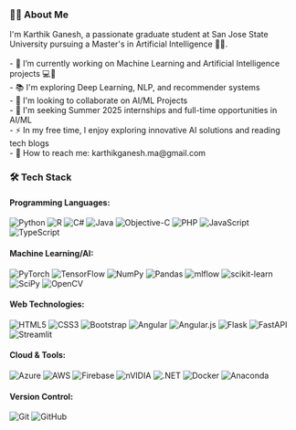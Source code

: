 
  <h3 align="left">👩‍💻 About Me</h3>

  <p align="left">
    I'm Karthik Ganesh, a passionate graduate student at San Jose State University pursuing a Master's in Artificial Intelligence 🧑‍🎓.<br><br>
    - 🔭 I’m currently working on Machine Learning and Artificial Intelligence projects 💻🤖<br>
    - 📚 I'm exploring Deep Learning, NLP, and recommender systems<br>
    - 🤝 I'm looking to collaborate on AI/ML Projects<br>
    - 🌟 I'm seeking Summer 2025 internships and full-time opportunities in AI/ML<br>
    - ⚡ In my free time, I enjoy exploring innovative AI solutions and reading tech blogs<br>
    - 📧 How to reach me: karthikganesh.ma@gmail.com
  </p>

  <h3 align="left">🛠 Tech Stack</h3>

  <div align="left">
    <h4>Programming Languages:</h4>
    <img src="https://img.shields.io/badge/Python-3776AB?style=for-the-badge&logo=python&logoColor=white" alt="Python" />
    <img src="https://img.shields.io/badge/R-276DC3?style=for-the-badge&logo=r&logoColor=white" alt="R" />
    <img src="https://img.shields.io/badge/C%23-239120?style=for-the-badge&logo=c-sharp&logoColor=white" alt="C#" />
    <img src="https://img.shields.io/badge/Java-007396?style=for-the-badge&logo=java&logoColor=white" alt="Java" />
    <img src="https://img.shields.io/badge/Objective--C-1575F9?style=for-the-badge&logo=apple&logoColor=white" alt="Objective-C" />
    <img src="https://img.shields.io/badge/PHP-777BB4?style=for-the-badge&logo=php&logoColor=white" alt="PHP" />
    <img src="https://img.shields.io/badge/JavaScript-F7DF1E?style=for-the-badge&logo=javascript&logoColor=black" alt="JavaScript" />
    <img src="https://img.shields.io/badge/TypeScript-3178C6?style=for-the-badge&logo=typescript&logoColor=white" alt="TypeScript" />
  </div>

  <div align="left">
    <h4>Machine Learning/AI:</h4>
    <img src="https://img.shields.io/badge/PyTorch-EE4C2C?style=for-the-badge&logo=pytorch&logoColor=white" alt="PyTorch" />
    <img src="https://img.shields.io/badge/TensorFlow-FF6F00?style=for-the-badge&logo=tensorflow&logoColor=white" alt="TensorFlow" />
    <img src="https://img.shields.io/badge/NumPy-013243?style=for-the-badge&logo=numpy&logoColor=white" alt="NumPy" />
    <img src="https://img.shields.io/badge/Pandas-150458?style=for-the-badge&logo=pandas&logoColor=white" alt="Pandas" />
    <img src="https://img.shields.io/badge/mlflow-0194E2?style=for-the-badge&logo=mlflow&logoColor=white" alt="mlflow" />
    <img src="https://img.shields.io/badge/scikit--learn-F7931E?style=for-the-badge&logo=scikit-learn&logoColor=white" alt="scikit-learn" />
    <img src="https://img.shields.io/badge/SciPy-8CAAE6?style=for-the-badge&logo=scipy&logoColor=white" alt="SciPy" />
    <img src="https://img.shields.io/badge/OpenCV-5C3EE8?style=for-the-badge&logo=opencv&logoColor=white" alt="OpenCV" />
  </div>

  <div align="left">
    <h4>Web Technologies:</h4>
    <img src="https://img.shields.io/badge/HTML5-E34F26?style=for-the-badge&logo=html5&logoColor=white" alt="HTML5" />
    <img src="https://img.shields.io/badge/CSS3-1572B6?style=for-the-badge&logo=css3&logoColor=white" alt="CSS3" />
    <img src="https://img.shields.io/badge/Bootstrap-7952B3?style=for-the-badge&logo=bootstrap&logoColor=white" alt="Bootstrap" />
    <img src="https://img.shields.io/badge/Angular-DD0031?style=for-the-badge&logo=angular&logoColor=white" alt="Angular" />
    <img src="https://img.shields.io/badge/Angular.js-E23237?style=for-the-badge&logo=angularjs&logoColor=white" alt="Angular.js" />
    <img src="https://img.shields.io/badge/Flask-000000?style=for-the-badge&logo=flask&logoColor=white" alt="Flask" />
    <img src="https://img.shields.io/badge/FastAPI-009688?style=for-the-badge&logo=fastapi&logoColor=white" alt="FastAPI" />
    <img src="https://img.shields.io/badge/Streamlit-FF4B4B?style=for-the-badge&logo=streamlit&logoColor=white" alt="Streamlit" />
  </div>

  <div align="left">
    <h4>Cloud & Tools:</h4>
    <img src="https://img.shields.io/badge/Azure-0078D4?style=for-the-badge&logo=microsoft-azure&logoColor=white" alt="Azure" />
    <img src="https://img.shields.io/badge/AWS-232F3E?style=for-the-badge&logo=amazon-aws&logoColor=white" alt="AWS" />
    <img src="https://img.shields.io/badge/Firebase-FFCA28?style=for-the-badge&logo=firebase&logoColor=black" alt="Firebase" />
    <img src="https://img.shields.io/badge/nVIDIA-76B900?style=for-the-badge&logo=nvidia&logoColor=white" alt="nVIDIA" />
    <img src="https://img.shields.io/badge/.NET-512BD4?style=for-the-badge&logo=dotnet&logoColor=white" alt=".NET" />
    <img src="https://img.shields.io/badge/Docker-2496ED?style=for-the-badge&logo=docker&logoColor=white" alt="Docker" />
    <img src="https://img.shields.io/badge/Anaconda-44A833?style=for-the-badge&logo=anaconda&logoColor=white" alt="Anaconda" />
  </div>

  <div align="left">
    <h4>Version Control:</h4>
    <img src="https://img.shields.io/badge/Git-F05032?style=for-the-badge&logo=git&logoColor=white" alt="Git" />
    <img src="https://img.shields.io/badge/GitHub-181717?style=for-the-badge&logo=github&logoColor=white" alt="GitHub" />
  </div>
</body>
</html>
